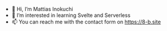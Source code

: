 - 👋 Hi, I’m Mattias Inokuchi
- 👀 I’m interested in learning Svelte and Serverless
- 📫 You can reach me with the contact form on https://8-b.site

<!---
mattiasinokuchi/mattiasinokuchi is a ✨ special ✨ repository because its `README.md` (this file) appears on your GitHub profile.
You can click the Preview link to take a look at your changes.
--->
